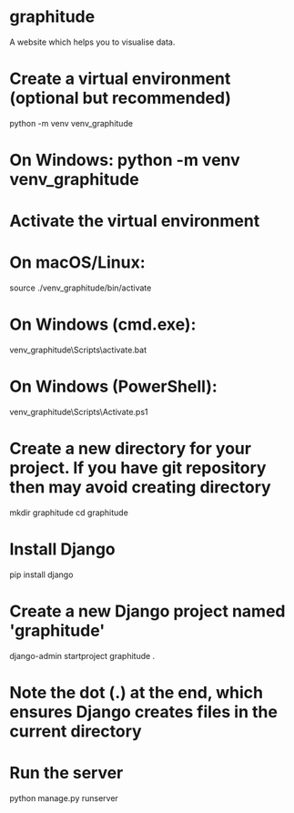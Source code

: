# graphitude
A website which helps you to visualise data.

# Create a virtual environment (optional but recommended)
python -m venv venv_graphitude
# On Windows: python -m venv venv_graphitude

# Activate the virtual environment
# On macOS/Linux:
source ./venv_graphitude/bin/activate
# On Windows (cmd.exe):
venv_graphitude\Scripts\activate.bat
# On Windows (PowerShell):
venv_graphitude\Scripts\Activate.ps1


# Create a new directory for your project. If you have git repository then may avoid creating directory
mkdir graphitude
cd graphitude


# Install Django
pip install django

# Create a new Django project named 'graphitude'
django-admin startproject graphitude .
# Note the dot (.) at the end, which ensures Django creates files in the current directory


# Run the server
python manage.py runserver





